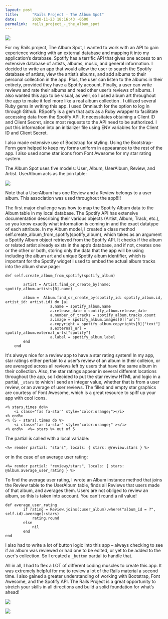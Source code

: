```yaml
---
layout: post
title:      "Rails Project - The Album Spot"
date:       2020-11-23 18:16:43 -0500
permalink:  rails_project_-_the_album_spot
---
```


![](https://i.imgur.com/uI4dIUy.png?1)


For my Rails project, The Album Spot, I wanted to work with an API to gain experience working with an external database and mapping it into my application’s database.  Spotify has a terrific API that gives one access to an extensive database of artists, albums, music, and general information.  I decided to write an app that would allow the user to search the Spotify database of artists, view the artist’s albums, and add albums to their personal collection in the app.  Plus, the user can listen to the albums in their entirety, provided they have a Spotify account.  Finally, a user can write reviews and rate their albums and read other user’s reviews of albums.  I also wanted this app to be visual, as well, so I used album art throughout the app to make it feel more like a real album collection
.
I utilized several Ruby gems in writing this app.  I used Omniauth for the option to log in through Github. RSpotify is a gem that acts as a Ruby wrapper to facilitate accessing data from the Spotify API.  It necessitates obtaining a Client ID and Client Secret, since most requests to the API need to be authorized.  I put this information into an initializer file using ENV variables for the Client ID and Client Secret.

I also made extensive use of Bootstrap for styling.  Using the Bootstrap-Form gem helped to keep my forms uniform in appearance to the rest of the app.  I also used some star icons from Font Awesome for my star rating system.

The Album Spot uses five models:  User, Album, UserAlbum, Review, and Artist.  UserAlbum acts as the join table:

![](https://i.imgur.com/ABG7Wux.png?1)

Note that a UserAlbum has one Review and a Review belongs to a user album.  This association was used throughout the app!!!!

The first major challenge was how to map the Spotify Album data to the Album table in my local database.  The Spotify API has extensive documentation describing their various objects (Artist, Album, Track, etc.), so you know exactly what information is coming in and the exact datatype of each attribute.  In my Album model, I created a class method self.create_album_from_spotify(spotify_album), which takes as an argument a Spotify Album object retrieved from the Spotify API.  It checks if the album or related artist already exists in the app’s database, and if not, creates one or the other or both, storing only the data that the app will be using including the album art and unique Spotify album identifier, which is important for the Spotify widget I used to embed the actual album tracks into the album show page:

```
def self.create_album_from_spotify(spotify_album)
    
        artist = Artist.find_or_create_by(name: spotify_album.artists[0].name) 

        album =  Album.find_or_create_by(spotify_id: spotify_album.id, artist_id: artist.id) do |a|
                    a.name = spotify_album.name
                    a.release_date = spotify_album.release_date
                    a.number_of_tracks = spotify_album.tracks.count
                    a.image = spotify_album.images[0]["url"]
                    a.copyright = spotify_album.copyrights[0]["text"]
                    a.external_url = spotify_album.external_urls["spotify"]
                    a.label = spotify_album.label
        end
    end
```

It's always nice for a review app to have a star rating system!  In my app, star ratings either pertain to a user’s review of an album in their colleion, or are averaged across all reviews left by users that have the same album in their collection.  Also, the star ratings appear in several different locations throughout the app, so I decided to put the star review HTML and logic in a partial, `_stars` to which I send an integer value, whether that is from a user review, or an average of user reviews.  The  filled and empty star graphics are courtesy of Font Awesome, which is a great resource to spiff up your app with cool icons.  

```
<% stars.times do%>
    <i class="fas fa-star" style="color:orange;"></i>
<% end%>
<% (5 - stars).times do %>
    <i class="far fa-star" style="color:orange;" ></i>
<% end%>  <%= stars %> out of 5
```

The partial is called with a local variable:

```
<%= render partial: "stars", locals: { stars: @review.stars } %>
```
or in the case of an average user rating:

```
<%= render partial: "reviews/stars", locals: { stars: @album.average_user_rating } %>
```

To find the average user rating, I wrote an Album instance method that joins the Review table to the UserAlbum table, finds all Reviews that users made of that album, and averages them.  Users are not obliged to review an album, so this is taken into account.  You can't round a nil value!

```
def average_user_rating
        if rating = Review.joins(:user_album).where("album_id = ?", self.id).average(:stars)
            rating.round
        else
            nil
        end   
end
```
I also had to write a lot of button logic into this app – always checking to see if an album was reviewed or had one to be edited, or yet to be added to the user's collection. So I created a `_button` partial to handle that.

All in all, I had to flex a LOT of different coding muscles to create this app.  It was extremely helpful for me to review a lot of the Rails material a second time.  I also gained a greater understanding of working with Bootstrap, Font Awesome, and the Spotify API.  The Rails Project is a great opportunity to stretch your skills in all directions and build a solid foundation for what’s ahead!


![](https://i.imgur.com/T6qxRWA.png?1)

![](https://i.imgur.com/lTS8Aua.png?1)
